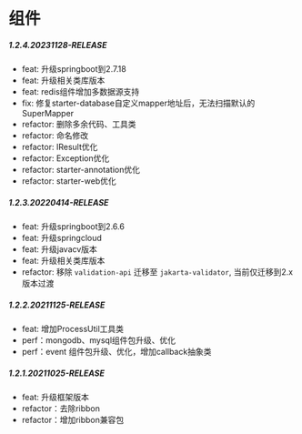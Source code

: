 # 组件

##### 1.2.4.20231128-RELEASE

* feat: 升级springboot到2.7.18
* feat: 升级相关类库版本
* feat: redis组件增加多数据源支持
* fix: 修复starter-database自定义mapper地址后，无法扫描默认的SuperMapper
* refactor: 删除多余代码、工具类
* refactor: 命名修改
* refactor: IResult优化
* refactor: Exception优化
* refactor: starter-annotation优化
* refactor: starter-web优化

##### 1.2.3.20220414-RELEASE

* feat: 升级springboot到2.6.6
* feat: 升级springcloud
* feat: 升级javacv版本
* feat: 升级相关类库版本
* refactor: 移除 `validation-api` 迁移至 `jakarta-validator`, 当前仅迁移到2.x版本过渡

##### 1.2.2.20211125-RELEASE

* feat: 增加ProcessUtil工具类
* perf：mongodb、mysql组件包升级、优化
* perf：event 组件包升级、优化，增加callback抽象类

##### 1.2.1.20211025-RELEASE

* feat: 升级框架版本
* refactor：去除ribbon
* refactor：增加ribbon兼容包
